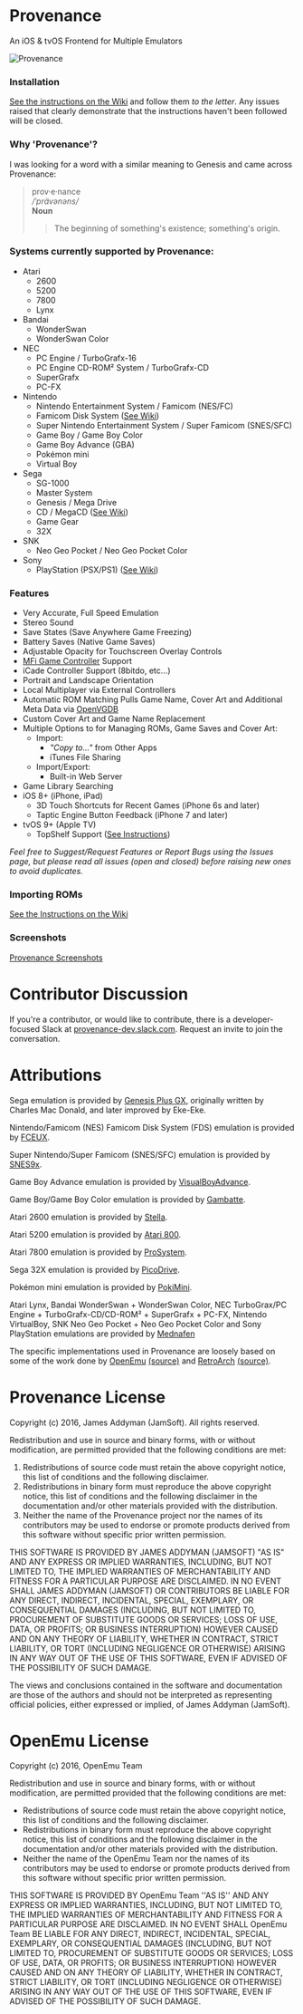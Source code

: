 # Provenance
An iOS & tvOS Frontend for Multiple Emulators

![Provenance](https://static1.squarespace.com/static/584075871b631b9469f02885/t/58571894725e25a3d82cd6a9/1482102948632/?format=2500w)


### Installation
[See the instructions on the Wiki](https://github.com/jasarien/Provenance/wiki/Installing-Provenance) and follow them _to the letter_. Any issues raised that clearly demonstrate that the instructions haven't been followed will be closed.


### Why 'Provenance'?

I was looking for a word with a similar meaning to Genesis and came across Provenance:

> prov·e·nance  
> */ˈprävənəns/*  
> **Noun**  
> > The beginning of something's existence; something's origin.


### Systems currently supported by Provenance:

- Atari
  - 2600
  - 5200
  - 7800
  - Lynx
- Bandai
  - WonderSwan
  - WonderSwan Color
- NEC
  - PC Engine / TurboGrafx-16
  - PC Engine CD-ROM² System / TurboGrafx-CD
  - SuperGrafx
  - PC-FX
- Nintendo 
  - Nintendo Entertainment System / Famicom (NES/FC)
  - Famicom Disk System ([See Wiki](https://github.com/jasarien/Provenance/wiki/Instructions:-Famicom-Disk-System))
  - Super Nintendo Entertainment System / Super Famicom (SNES/SFC)
  - Game Boy / Game Boy Color 
  - Game Boy Advance (GBA)
  - Pokémon mini
  - Virtual Boy
- Sega
  - SG-1000
  - Master System
  - Genesis / Mega Drive
  - CD / MegaCD ([See Wiki](https://github.com/jasarien/Provenance/wiki/Instructions:-Sega-CD-MegaCD))
  - Game Gear
  - 32X
- SNK
  - Neo Geo Pocket / Neo Geo Pocket Color
- Sony
  - PlayStation (PSX/PS1) ([See Wiki](https://github.com/jasarien/Provenance/wiki/Instructions:-PlayStation))


### Features

- Very Accurate, Full Speed Emulation
- Stereo Sound
- Save States (Save Anywhere Game Freezing)
- Battery Saves (Native Game Saves)
- Adjustable Opacity for Touchscreen Overlay Controls
- [MFi Game Controller](https://mfigames.com/compare-mfi-controllers/) Support
- iCade Controller Support (8bitdo, etc…)
- Portrait and Landscape Orientation
- Local Multiplayer via External Controllers
- Automatic ROM Matching Pulls Game Name, Cover Art and Additional Meta Data via [OpenVGDB](https://github.com/OpenVGDB/OpenVGDB)
- Custom Cover Art and Game Name Replacement
- Multiple Options to for Managing ROMs, Game Saves and Cover Art:
  - Import:
    - _"Copy to…"_ from Other Apps
    - iTunes File Sharing
  - Import/Export:
    - Built-in Web Server
- Game Library Searching
- iOS 8+ (iPhone, iPad)
  - 3D Touch Shortcuts for Recent Games (iPhone 6s and later)
  - Taptic Engine Button Feedback (iPhone 7 and later)
- tvOS 9+ (Apple TV)
    - TopShelf Support ([See Instructions](https://github.com/jasarien/Provenance/pull/242))

_Feel free to Suggest/Request Features or Report Bugs using the Issues page, but please read all issues (open *and* closed) before raising new ones to avoid duplicates._


### Importing ROMs
[See the Instructions on the Wiki](https://github.com/jasarien/Provenance/wiki/Importing-ROMs)


### Screenshots
[Provenance Screenshots](http://jamesaddyman.com/provenance/screenshots)


# Contributor Discussion
If you're a contributor, or would like to contribute, there is a developer-focused Slack at [provenance-dev.slack.com](http://provenance-dev.slack.com). Request an invite to join the conversation.


# Attributions

Sega emulation is provided by [Genesis Plus GX](https://bitbucket.org/eke/genesis-plus-gx/), originally written by Charles Mac Donald, and later improved by Eke-Eke.

Nintendo/Famicom (NES) Famicom Disk System (FDS) emulation is provided by [FCEUX](http://www.fceux.com/web/home.html).

Super Nintendo/Super Famicom (SNES/SFC) emulation is provided by [SNES9x](http://www.snes9x.com).

Game Boy Advance emulation is provided by [VisualBoyAdvance](http://sourceforge.net/projects/vba/).

Game Boy/Game Boy Color emulation is provided by [Gambatte](http://gambatte.sourceforge.net/).

Atari 2600 emulation is provided by [Stella](http://stella.sourceforge.net/).

Atari 5200 emulation is provided by [Atari 800](http://atari800.sourceforge.net).

Atari 7800 emulation is provided by [ProSystem](http://gstanton.github.io/ProSystem1_3/).

Sega 32X emulation is provided by [PicoDrive](https://github.com/notaz/picodrive).

Pokémon mini emulation is provided by [PokiMini](https://sourceforge.net/projects/pokemini/).

Atari Lynx, Bandai WonderSwan + WonderSwan Color, NEC TurboGrax/PC Engine + TurboGrafx-CD/CD-ROM² + SuperGrafx + PC-FX, Nintendo VirtualBoy, SNK Neo Geo Pocket + Neo Geo Pocket Color and Sony PlayStation emulations are provided by [Mednafen](https://mednafen.github.io)

The specific implementations used in Provenance are loosely based on some of the work done by [OpenEmu](http://openemu.org) [(source)](http://github.com/OpenEmu) and [RetroArch](http://www.libretro.com) [(source)](https://github.com/libretro/RetroArch).


# Provenance License

Copyright (c) 2016, James Addyman (JamSoft). All rights reserved.

Redistribution and use in source and binary forms, with or without modification, are
permitted provided that the following conditions are met:

1. Redistributions of source code must retain the above copyright notice, this list of conditions and the following disclaimer.
2. Redistributions in binary form must reproduce the above copyright notice, this list of conditions and the following disclaimer in the documentation and/or other materials provided with the distribution.
3. Neither the name of the Provenance project nor the names of its contributors may be used to endorse or promote products derived from this software without specific prior written permission.

THIS SOFTWARE IS PROVIDED BY JAMES ADDYMAN (JAMSOFT) "AS IS" AND ANY EXPRESS OR IMPLIED
WARRANTIES, INCLUDING, BUT NOT LIMITED TO, THE IMPLIED WARRANTIES OF MERCHANTABILITY AND
FITNESS FOR A PARTICULAR PURPOSE ARE DISCLAIMED. IN NO EVENT SHALL JAMES ADDYMAN (JAMSOFT) OR
CONTRIBUTORS BE LIABLE FOR ANY DIRECT, INDIRECT, INCIDENTAL, SPECIAL, EXEMPLARY, OR
CONSEQUENTIAL DAMAGES (INCLUDING, BUT NOT LIMITED TO, PROCUREMENT OF SUBSTITUTE GOODS OR
SERVICES; LOSS OF USE, DATA, OR PROFITS; OR BUSINESS INTERRUPTION) HOWEVER CAUSED AND ON
ANY THEORY OF LIABILITY, WHETHER IN CONTRACT, STRICT LIABILITY, OR TORT (INCLUDING
NEGLIGENCE OR OTHERWISE) ARISING IN ANY WAY OUT OF THE USE OF THIS SOFTWARE, EVEN IF
ADVISED OF THE POSSIBILITY OF SUCH DAMAGE.

The views and conclusions contained in the software and documentation are those of the
authors and should not be interpreted as representing official policies, either expressed
or implied, of James Addyman (JamSoft).


# OpenEmu License

Copyright (c) 2016, OpenEmu Team

Redistribution and use in source and binary forms, with or without
modification, are permitted provided that the following conditions are met:

- Redistributions of source code must retain the above copyright notice, this list of conditions and the following disclaimer.
- Redistributions in binary form must reproduce the above copyright notice, this list of conditions and the following disclaimer in the documentation and/or other materials provided with the distribution.
- Neither the name of the OpenEmu Team nor the names of its contributors may be used to endorse or promote products derived from this software without specific prior written permission.

THIS SOFTWARE IS PROVIDED BY OpenEmu Team ''AS IS'' AND ANY
EXPRESS OR IMPLIED WARRANTIES, INCLUDING, BUT NOT LIMITED TO, THE IMPLIED
WARRANTIES OF MERCHANTABILITY AND FITNESS FOR A PARTICULAR PURPOSE ARE
DISCLAIMED. IN NO EVENT SHALL OpenEmu Team BE LIABLE FOR ANY
DIRECT, INDIRECT, INCIDENTAL, SPECIAL, EXEMPLARY, OR CONSEQUENTIAL DAMAGES
(INCLUDING, BUT NOT LIMITED TO, PROCUREMENT OF SUBSTITUTE GOODS OR SERVICES;
LOSS OF USE, DATA, OR PROFITS; OR BUSINESS INTERRUPTION) HOWEVER CAUSED AND
ON ANY THEORY OF LIABILITY, WHETHER IN CONTRACT, STRICT LIABILITY, OR TORT
(INCLUDING NEGLIGENCE OR OTHERWISE) ARISING IN ANY WAY OUT OF THE USE OF THIS
SOFTWARE, EVEN IF ADVISED OF THE POSSIBILITY OF SUCH DAMAGE.
